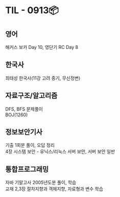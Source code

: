 # TIL - 0913📦

## 영어
해커스 보카 Day 10, 영단기 RC Day 8  

## 한국사
최태성 한국사(11강 고려 중기, 무신정변)  

## 자료구조\/알고리즘
DFS, BFS 문제풀이  
BOJ(1260)  
	 
## 정보보안기사
기출 1회분 풀이, 오답 정리    
4장 시스템 보안 - 유닉스\/리눅스 서버 보안, 서버 보안 일반  
  
## 통합프로그래밍  
자바 기말고사 2005년도분 풀이, 학습  
교재 2,3장 절차지향과 객체지향, 자료형과 변수 학습  
  
